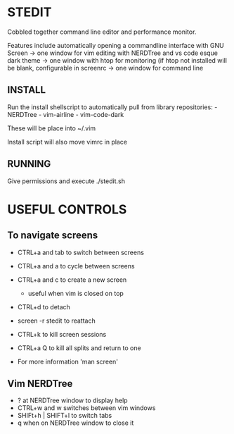 # STEDIT

Cobbled together command line editor and performance monitor.

Features include automatically opening a commandline interface with
GNU Screen
    -> one window for vim editing with NERDTree and vs code esque dark theme
    -> one window with htop for monitoring (if htop not installed will be blank, configurable in screenrc
    -> one window for command line

## INSTALL

Run the install shellscript to automatically pull from library repositories:
    - NERDTree
    - vim-airline
    - vim-code-dark

These will be place into ~/.vim

Install script will also move vimrc in place

## RUNNING

Give permissions and execute ./stedit.sh

# USEFUL CONTROLS

## To navigate screens

- CTRL+a and tab to switch between screens
- CTRL+a and a to cycle between screens
- CTRL+a and c to create a new screen
    - useful when vim is closed on top

- CTRL+d to detach
- screen -r stedit to reattach
- CTRL+k to kill screen sessions
- CTRL+a Q to kill all splits and return to one

- For more information 'man screen'

## Vim NERDTree

- ? at NERDTree window to display help
- CTRL+w and w switches between vim windows
- SHIFt+h | SHIFT+l to switch tabs
- q when on NERDTree window to close it
